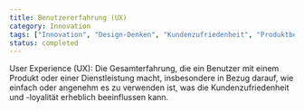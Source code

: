 ```yaml
---
title: Benutzererfahrung (UX)
category: Innovation
tags: ["Innovation", "Design-Denken", "Kundenzufriedenheit", "Produktbenutzbarkeit"]
status: completed
---
```

User Experience (UX): Die Gesamterfahrung, die ein Benutzer mit einem Produkt oder einer Dienstleistung macht, insbesondere in Bezug darauf, wie einfach oder angenehm es zu verwenden ist, was die Kundenzufriedenheit und -loyalität erheblich beeinflussen kann.